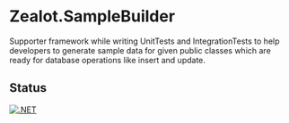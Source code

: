 # Zealot.SampleBuilder
Supporter framework while writing UnitTests and IntegrationTests to help developers to generate sample data for given public classes which are ready for database operations like insert and update.

## Status
[![.NET](https://github.com/tugbayatilla/Zealot.TestDataBuilder/actions/workflows/dotnet.yml/badge.svg)](https://github.com/tugbayatilla/Zealot.TestDataBuilder/actions/workflows/dotnet.yml)

